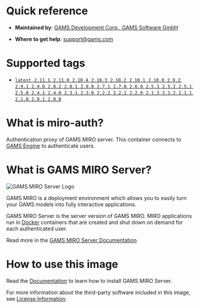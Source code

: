 # Quick reference

-	**Maintained by**:
	[GAMS Development Corp., GAMS Software GmbH](https://www.gams.com/)

-	**Where to get help**:
  	support@gams.com

# Supported tags

-  [`latest`, `2.11.1`, `2.11.0`, `2.10.4`, `2.10.3`, `2.10.2`, `2.10.1`, `2.10.0`, `2.9.2`, `2.9.1`, `2.9.0`, `2.8.2`, `2.8.1`, `2.8.0`, `2.7.1`, `2.7.0`, `2.6.0`, `2.5.3`, `2.5.2`, `2.5.1`, `2.5.0`, `2.4.1`, `2.4.0`, `2.3.1`, `2.3.0`, `2.2.2`, `2.2.1`, `2.2.0`, `2.1.3`, `2.1.2`, `2.1.1`, `2.1.0`, `2.0.1`, `2.0.0`](./tags)

# What is miro-auth?

Authentication proxy of GAMS MIRO server. This container connects to [GAMS Engine](https://gams.com/engine) to authenticate users.

# What is GAMS MIRO Server?

![GAMS MIRO Server Logo](https://gams.com/miro/assets/images/logo-readme.png)

GAMS MIRO is a deployment environment which allows you to easily turn your GAMS models into fully interactive applications.

GAMS MIRO Server is the server version of GAMS MIRO. MIRO applications run in [Docker](https://www.docker.com) containers that are created and shut down on demand for each authenticated user.

Read more in the [GAMS MIRO Server Documentation](https://www.gams.com/miro/server.html)

# How to use this image

Read the [Documentation](https://www.gams.com/miro/server.html#server-install) to learn how to install GAMS MIRO Server.

For more information about the third-party software included in this image, see [License Information](https://www.gams.com/miro/license_server.html).
